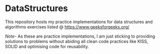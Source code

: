 # DataStructures
This repository hosts my practice implementations for data structures and algorithms exercises listed @ https://www.geeksforgeeks.org/

*Note*- As these are practice implementations, I am just sticking to providing solutions to problems without abiding all clean code practices like KISS, SOLID and optimising code for reusability.
